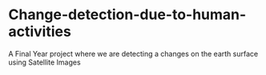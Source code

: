 # Change-detection-due-to-human-activities
A Final Year project where we are detecting a changes on the earth surface using Satellite Images
